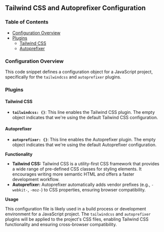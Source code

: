 ## Tailwind CSS and Autoprefixer Configuration

### Table of Contents

- [Configuration Overview](#configuration-overview)
- [Plugins](#plugins)
  - [Tailwind CSS](#tailwind-css)
  - [Autoprefixer](#autoprefixer)

### Configuration Overview

This code snippet defines a configuration object for a JavaScript project, specifically for the `tailwindcss` and `autoprefixer` plugins. 

### Plugins

#### Tailwind CSS

- **`tailwindcss: {}`**:  This line enables the Tailwind CSS plugin. The empty object indicates that we're using the default Tailwind CSS configuration.

#### Autoprefixer

- **`autoprefixer: {}`**:  This line enables the Autoprefixer plugin.  The empty object indicates that we're using the default Autoprefixer configuration.

**Functionality**

- **Tailwind CSS:** Tailwind CSS is a utility-first CSS framework that provides a wide range of pre-defined CSS classes for styling elements. It encourages writing more semantic HTML and offers a faster development workflow.
- **Autoprefixer:** Autoprefixer automatically adds vendor prefixes (e.g., `-webkit-`, `-moz-`) to CSS properties, ensuring browser compatibility. 

**Usage**

This configuration file is likely used in a build process or development environment for a JavaScript project. The `tailwindcss` and `autoprefixer` plugins will be applied to the project's CSS files, enabling Tailwind CSS functionality and ensuring cross-browser compatibility. 
